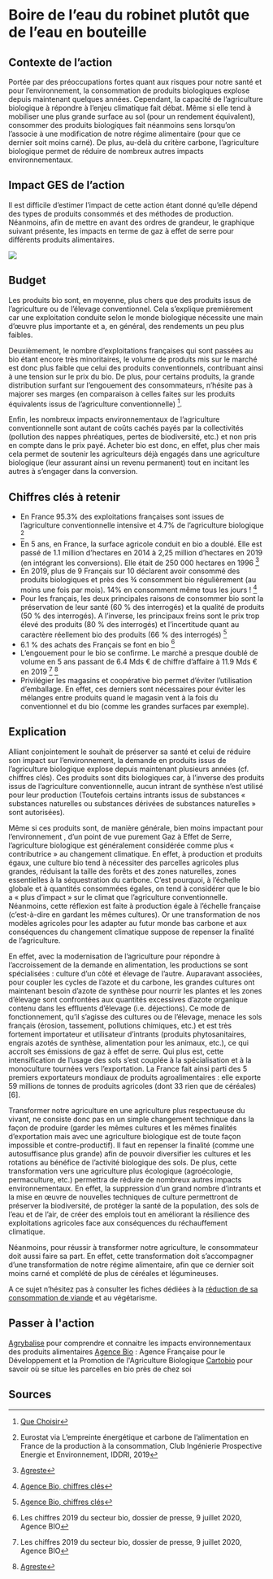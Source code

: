 # Boire de l’eau du robinet plutôt que de l’eau en bouteille

## Contexte de l’action

Portée par des préoccupations fortes quant aux risques pour notre santé et pour l’environnement, la consommation de produits biologiques explose depuis
maintenant quelques années. Cependant, la capacité de l’agriculture biologique à répondre à l’enjeu climatique fait débat. Même si elle tend à mobiliser une plus
grande surface au sol (pour un rendement équivalent), consommer des produits biologiques fait néanmoins sens lorsqu’on l’associe à une modification de notre 
régime alimentaire (pour que ce dernier soit moins carné). De plus, au-delà du critère carbone, l’agriculture biologique permet de réduire de nombreux autres 
impacts environnementaux.

## Impact GES de l’action

Il est difficile d’estimer l’impact de cette action étant donné qu’elle dépend des types de produits consommés et des méthodes de production. 
Néanmoins, afin de mettre en avant des ordres de grandeur, le graphique suivant présente, les impacts en terme de gaz à effet de serre pour différents 
produits alimentaires.

![](https://ecolab-data.netlify.app/images/Impact_GES_bio_conventionel.PNG)

## Budget

Les produits bio sont, en moyenne, plus chers que des produits issus de l’agriculture ou de l’élevage conventionnel. Cela s’explique premièrement car une 
exploitation conduite selon le monde biologique nécessite une main d’œuvre plus importante et a, en général, des rendements un peu plus faibles. 

Deuxièmement, le nombre d’exploitations françaises qui sont passées au bio étant encore très minoritaires, le volume de produits mis sur le marché est donc 
plus faible que celui des produits conventionnels, contribuant ainsi à une tension sur le prix du bio. 
De plus, pour certains produits, la grande distribution surfant sur l’engouement des consommateurs, n’hésite pas à majorer ses marges (en comparaison à celles 
faites sur les produits équivalents issus de l’agriculture conventionnelle) [^1]. 

Enfin, les nombreux impacts environnementaux de l’agriculture conventionnelle sont autant de coûts cachés payés par la collectivités (pollution des nappes 
phréatiques, pertes de biodiversité, etc.) et non pris en compte dans le prix payé.
Acheter bio est donc, en effet, plus cher mais cela permet de soutenir les agriculteurs déjà engagés dans une agriculture biologique (leur assurant ainsi 
un revenu permanent) tout en incitant les autres à s’engager dans la conversion.

## Chiffres clés à retenir

- En France 95.3% des exploitations françaises sont issues de l’agriculture conventionnelle intensive et 4.7% de l’agriculture biologique [^2]
-	En 5 ans, en France, la surface agricole conduit en bio a doublé. Elle est passé de 1.1 million d’hectares en 2014 à 2,25 million d’hectares en 2019 
(en intégrant les conversions). Elle était de 250 000 hectares en 1996 [^3]
-	En 2019, plus de 9 Français sur 10 déclarent avoir consommé des produits biologiques et près des ¾ consomment bio régulièrement (au moins une fois par 
mois). 14% en consomment même tous les jours ! [^4]
-	Pour les français, les deux principales raisons de consommer bio sont la préservation de leur santé (60 % des interrogés) et la qualité de produits 
(50 % des interrogés). A l’inverse, les principaux freins sont le prix trop élevé des produits (80 % des interrogés) et l’incertitude quant au caractère 
réellement bio des produits (66 % des interrogés) [^4]
-	6.1 % des achats des Français se font en bio [^5]
-	L’engouement pour le bio se confirme. Le marché a presque doublé de volume en 5 ans passant de 6.4 Mds € de chiffre d’affaire à 11.9 Mds € en 2019 [^5] [^3]
-	Privilégier les magasins et coopérative bio permet d’éviter l’utilisation d’emballage. En effet, ces derniers sont nécessaires pour éviter les mélanges 
entre produits quand le magasin vent à la fois du conventionnel et du bio (comme les grandes surfaces par exemple).

## Explication

Alliant conjointement le souhait de préserver sa santé et celui de réduire son impact sur l’environnement, la demande en produits issus de l’agriculture 
biologique explose depuis maintenant plusieurs années (cf. chiffres clés). Ces produits sont dits biologiques car, à l’inverse des produits issus de 
l’agriculture conventionnelle, aucun intrant  de synthèse n’est utilisé pour leur production (Toutefois certains intrants issus de substances « substances 
naturelles ou substances dérivées de substances naturelles » sont autorisées).

Même si ces produits sont, de manière générale, bien moins impactant pour l’environnement , d’un point de vue purement Gaz à Effet de Serre, l’agriculture 
biologique est généralement considérée comme plus « contributrice » au changement climatique. En effet, à production et produits égaux, une culture bio tend
à nécessiter des parcelles agricoles plus grandes, réduisant la taille des forêts et des zones naturelles, zones essentielles à la séquestration du carbone. 
C’est pourquoi, à l’échelle globale et à quantités consommées égales, on tend à considérer que le bio a « plus d’impact » sur le climat que l’agriculture conventionnelle. 
Néanmoins, cette réflexion est faite à production égale à l’échelle française (c’est-à-dire en gardant les mêmes cultures). Or une transformation de nos 
modèles agricoles pour les adapter au futur monde bas carbone et aux conséquences du changement climatique suppose de repenser la finalité de l’agriculture.

En effet, avec la modernisation de l’agriculture pour répondre à l’accroissement de la demande en alimentation, les productions se sont spécialisées : culture
d’un côté et élevage de l’autre. Auparavant associées, pour coupler les cycles de l’azote et du carbone, les grandes cultures ont maintenant besoin d’azote
de synthèse pour nourrir les plantes et les zones d’élevage sont confrontées aux quantités excessives d’azote organique contenu dans les effluents d’élevage
(i.e. déjections). Ce mode de fonctionnement, qu’il s’agisse des cultures ou de l’élevage, menace les sols français  (érosion, tassement, pollutions 
chimiques, etc.) et est très fortement importateur et utilisateur d’intrants (produits phytosanitaires, engrais azotés de synthèse, alimentation pour les animaux, etc.), ce qui accroît ses émissions de gaz à effet de serre. Qui plus est, cette intensification de l’usage des sols s’est couplée à la spécialisation et à la monoculture tournées vers l’exportation. La France fait ainsi parti des 5 premiers exportateurs mondiaux de produits agroalimentaires : elle exporte 59 millions de tonnes de produits agricoles (dont 33 rien que de céréales) [6].

Transformer notre agriculture en une agriculture plus respectueuse du vivant, ne consiste donc pas en un simple changement technique dans la façon de
produire (garder les mêmes cultures et les mêmes finalités d’exportation mais avec une agriculture biologique est de toute façon impossible et contre-productif). 
Il faut en repenser la finalité (comme une autosuffisance plus grande) afin de pouvoir diversifier les cultures et les rotations au bénéfice de l’activité 
biologique des sols. De plus, cette transformation vers une agriculture plus écologique (agroécologie, permaculture, etc.) permettra de réduire de nombreux 
autres impacts environnementaux. En effet, la suppression d’un grand nombre d’intrants et la mise en œuvre de nouvelles techniques de culture permettront 
de préserver la biodiversité, de protéger la santé de la population, des sols de l’eau et de l’air, de créer des emplois tout en améliorant la résilience 
des exploitations agricoles face aux conséquences du réchauffement climatique.

Néanmoins, pour réussir à transformer notre agriculture, le consommateur doit aussi faire sa part. En effet, cette transformation doit s’accompagner d’une 
transformation de notre régime alimentaire, afin que ce dernier soit moins carné et complété de plus de céréales et légumineuses. 

A ce sujet n’hésitez pas à consulter les fiches dédiées à la [réduction de sa consommation de viande](https://nosgestesclimat.fr/actions/plus/alimentation/r%C3%A9duire-viande/par-deux)
et au végétarisme. 

## Passer à l'action

[Agrybalise](https://www.agribalyse.fr/) pour comprendre et connaitre les impacts environnementaux des produits alimentaires
[Agence Bio](https://www.agencebio.org/) : Agence Française pour le Développement et la Promotion de l'Agriculture Biologique
[Cartobio](https://cartobio.org/#/) pour savoir où se situe les parcelles en bio près de chez soi

## Sources

[^1]: [Que Choisir](https://www.quechoisir.org/action-ufc-que-choisir-sur-marges-sur-les-fruits-et-legumes-bio-la-grande-distribution-matraque-toujours-les-consommateurs-n69471/)
[^2]: Eurostat via L’empreinte énergétique et carbone de l’alimentation en France de la production à la consommation, Club Ingénierie Prospective Energie et Environnement, IDDRI, 2019
[^3]: [Agreste](https://agreste.agriculture.gouv.fr/agreste-web/download/publication/publie/GraFra2020Chap9.3/Graf2035%20-%20Agriculture%20biologique.pdf)
[^4]: [Agence Bio, chiffres clés](https://www.agencebio.org/vos-outils/les-chiffres-cles/) 
[^5]: Les chiffres 2019 du secteur bio, dossier de presse, 9 juillet 2020, Agence BIO
[^6]: Scénario Afterres 2050, version 2016, Solagro
